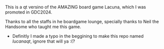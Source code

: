 This is a qt versino of the AMAZING board game Lacuna, which I was promoted in GDC2024.

Thanks to all the staffs in he boardgame lounge, specially thanks to Neil the Handsome who taught me this game.
* Definitly I made a typo in the beggining to make this repo named *lucanaqt*, ignore that will ya :(?